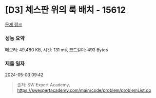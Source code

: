 # [D3] 체스판 위의 룩 배치 - 15612 

[문제 링크](https://swexpertacademy.com/main/code/problem/problemDetail.do?contestProbId=AYOBfxwaAXsDFATW) 

### 성능 요약

메모리: 49,480 KB, 시간: 131 ms, 코드길이: 493 Bytes

### 제출 일자

2024-05-03 09:42



> 출처: SW Expert Academy, https://swexpertacademy.com/main/code/problem/problemList.do